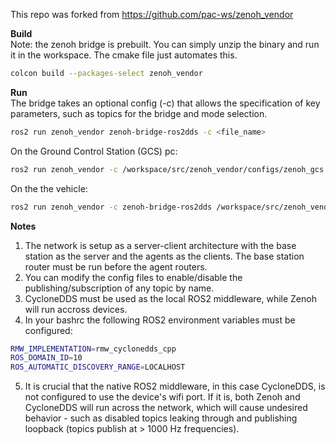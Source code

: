 This repo was forked from https://github.com/pac-ws/zenoh_vendor

**Build**  
Note: the zenoh bridge is prebuilt. You can simply unzip the binary and run it in the workspace. The cmake file just automates this.
```bash
colcon build --packages-select zenoh_vendor
```

**Run**  
The bridge takes an optional config (-c) that allows the specification of key parameters, such as topics for the bridge and mode selection.
```bash
ros2 run zenoh_vendor zenoh-bridge-ros2dds -c <file_name>
```

On the Ground Control Station (GCS) pc:
```bash
ros2 run zenoh_vendor -c /workspace/src/zenoh_vendor/configs/zenoh_gcs.json5
```

On the the vehicle:
```bash
ros2 run zenoh_vendor -c zenoh-bridge-ros2dds /workspace/src/zenoh_vendor/configs/zenoh_agent.json5
```

**Notes** 
1. The network is setup as a server-client architecture with the base station as the server and the agents as the clients. The base station router must be run before the agent routers.
2. You can modify the config files to enable/disable the publishing/subscription of any topic by name.
3. CycloneDDS must be used as the local ROS2 middleware, while Zenoh will run accross devices.
4.  In your bashrc the following ROS2 environment variables must be configured:
   ```bash
   RMW_IMPLEMENTATION=rmw_cyclonedds_cpp
   ROS_DOMAIN_ID=10
   ROS_AUTOMATIC_DISCOVERY_RANGE=LOCALHOST
   ```
5. It is crucial that the native ROS2 middleware, in this case CycloneDDS, is not configured to use the device's wifi port. If it is, both Zenoh and CycloneDDS will run across the network, which will cause undesired behavior - such as disabled topics leaking through and publishing loopback (topics publish at > 1000 Hz frequencies).

